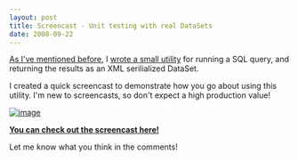 ```yaml
---
layout: post
title: Screencast - Unit testing with real DataSets
date: 2008-09-22
---
```


[As I've mentioned before](http://www.ytechie.com/2008/04/net-xml-dataset-generator-from-a-sql-query/), I [wrote a small utility](http://code.google.com/p/queryxmldataset/) for running a SQL query, and returning the results as an XML serilialized DataSet.

I created a quick screencast to demonstrate how you go about using this utility. I'm new to screencasts, so don't expect a high production value!

[![image](image2.png)](http://s3.ytechie.com/screencasts/QueryXmlDataSet-Screencast/QueryXmlDataSet-Screencast.htm) 

**[You can check out the screencast here!](http://s3.ytechie.com/screencasts/QueryXmlDataSet-Screencast/QueryXmlDataSet-Screencast.htm)**

Let me know what you think in the comments!